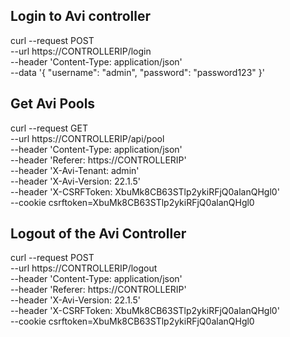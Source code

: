 ## Login to Avi controller 
curl --request POST \
  --url https://CONTROLLERIP/login \
  --header 'Content-Type: application/json' \
  --data '{
	"username": "admin",
	"password": "password123"
}'


## Get Avi Pools 
curl --request GET \
  --url https://CONTROLLERIP/api/pool \
  --header 'Content-Type: application/json' \
  --header 'Referer: https://CONTROLLERIP' \
  --header 'X-Avi-Tenant: admin' \
  --header 'X-Avi-Version: 22.1.5' \
  --header 'X-CSRFToken: XbuMk8CB63STlp2ykiRFjQ0alanQHgl0' \
  --cookie csrftoken=XbuMk8CB63STlp2ykiRFjQ0alanQHgl0


## Logout of the Avi Controller 
  curl --request POST \
  --url https://CONTROLLERIP/logout \
  --header 'Content-Type: application/json' \
  --header 'Referer: https://CONTROLLERIP' \
  --header 'X-Avi-Version: 22.1.5' \
  --header 'X-CSRFToken: XbuMk8CB63STlp2ykiRFjQ0alanQHgl0' \
  --cookie csrftoken=XbuMk8CB63STlp2ykiRFjQ0alanQHgl0
